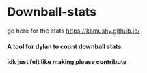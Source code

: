 # Downball-stats
go here for the stats
https://kamushy.github.io/
#### A tool for dylan to count downball stats 
#### idk just felt like making please contribute
